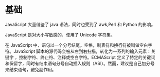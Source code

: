 # 基础

JavaScript 大量借鉴了 java 语法，同时也受到了 awk,Perl 和 Python 的影响。

JavaScript 是对大小写敏感的，使用了 Unicode 字符集。

在 JavaScript 中，语句以一个分号结尾。空格，制表符和换行符被叫做空白字符。JavaScript 脚本的源代码会被从左到右扫描，转化为一系列的输入元素：关键字 ，控制字符、终止符、注释或空白字符。ECMAScript 定义了特定的关键词和保留字，同时有结束语句分号自动插入规则（ASI）。然而，建议是自己加分号来结束语句，避免副作用。